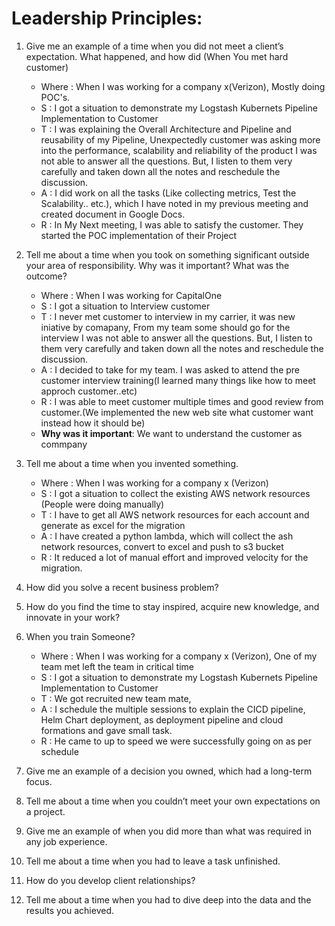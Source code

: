 # Leadership Principles:
 1. Give me an example of a time when you did not meet a client’s expectation. What happened, and how did (When You met hard customer)
    * Where : When I was working for a company x(Verizon), Mostly doing POC's.
    * S : I got a situation to demonstrate my Logstash Kubernets Pipeline Implementation to Customer
    * T : I was explaining the Overall Architecture and Pipeline and reusability of my Pipeline, Unexpectedly customer was asking more into the performance, scalability and   reliability of the product
        I was not able to answer all the questions. But, I listen to them very carefully and taken down all the notes and reschedule the discussion.
    * A : I did work on all the tasks (Like collecting metrics, Test the Scalability.. etc.), which I have noted in my previous meeting and created document in Google Docs.
    *  R : In My Next meeting, I was able to satisfy the customer. They started the POC implementation of their Project
    
 2. Tell me about a time when you took on something significant outside your area of responsibility. Why was it important? What was the outcome?
    * Where : When I was working for CapitalOne
    * S : I got a situation to Interview customer
    * T : I never met customer to interview in my carrier, it was new iniative by comapany, From my team some should go for the interview
        I was not able to answer all the questions. But, I listen to them very carefully and taken down all the notes and reschedule the discussion.
    * A : I decided to take for my team. I was asked to attend the pre customer interview training(I learned many things like how to meet approch customer..etc)
    * R : I was able to meet customer multiple times and good review from customer.(We implemented the new web site what customer want instead how it should be)
    * **Why was it important**: We want to understand the customer as commpany
 
 3. Tell me about a time when you invented something.
    * Where : When I was working for a company x (Verizon)
    * S : I got a situation to collect the existing AWS network resources (People were doing manually)
    * T : I have to get all AWS network resources for each account and generate as excel for the migration
    * A : I have created a python lambda, which will collect the ash network resources, convert to excel and push to s3 bucket
    * R : It reduced a lot of manual effort and improved velocity for the migration.    
 
 
 4. How did you solve a recent business problem?
 
 
 
 5. How do you find the time to stay inspired, acquire new knowledge, and innovate in your work?
 
 6. When you train Someone?
    * Where : When I was working for a company x (Verizon), One of my team met left the team in critical time
    * S : I got a situation to demonstrate my Logstash Kubernets Pipeline Implementation to Customer
    * T : We got recruited new team mate, 
    * A : I schedule the multiple sessions to explain the CICD pipeline, Helm Chart deployment, as deployment pipeline and cloud formations and gave small task.
    * R : He came to up to speed we were successfully going on as per schedule
 
 7. Give me an example of a decision you owned, which had a long-term focus.

 8. Tell me about a time when you couldn’t meet your own expectations on a project.
 
 9. Give me an example of when you did more than what was required in any job experience.

 10. Tell me about a time when you had to leave a task unfinished.
 
 11. How do you develop client relationships?
 
 12. Tell me about a time when you had to dive deep into the data and the results you achieved.





